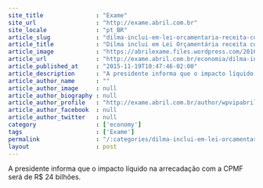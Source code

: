 ```yaml
---
site_title               : "Exame"
site_url                 : "http://exame.abril.com.br"
site_locale              : "pt_BR"
article_slug             : "dilma-inclui-em-lei-orcamentaria-receita-com-cpmf"
article_title            : "Dilma inclui em Lei Orçamentária receita com CPMF"
article_image            : "https://abrilexame.files.wordpress.com/2016/09/size_960_16_9_dilma-rousseff678.jpg?quality=70&strip=all&w=960"
article_url              : "http://exame.abril.com.br/economia/dilma-inclui-em-lei-orcamentaria-receita-com-cpmf/"
article_published_at     : "2015-11-19T10:47:46-02:00"
article_description      : "A presidente informa que o impacto líquido na arrecadação com a CPMF será de R$ 24 bilhões."
article_author_name      : ""
article_author_image     : null
article_author_biography : null
article_author_profile   : "http://exame.abril.com.br/author/wpvipabril/"
article_author_facebook  : null
article_author_twitter   : null
category                 : ['economy']
tags                     : ['Exame']
permalink                : "/:categories/dilma-inclui-em-lei-orcamentaria-receita-com-cpmf/"
layout                   : post
---
```


A presidente informa que o impacto líquido na arrecadação com a CPMF será de R$ 24 bilhões.
